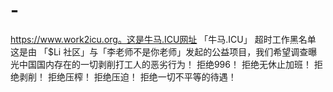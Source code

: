 # -
https://www.work2icu.org。这是牛马.ICU网址
「牛马.ICU」 超时工作黑名单 这是由 「$Li 社区」与「李老师不是你老师」发起的公益项目，我们希望调查曝光中国国内存在的一切剥削打工人的恶劣行为！      拒绝996！     拒绝无休止加班！     拒绝剥削！     拒绝压榨！     拒绝压迫！     拒绝一切不平等的待遇！
